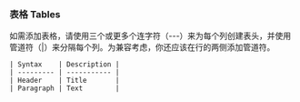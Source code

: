 ### 表格 Tables

如需添加表格，请使用三个或更多个连字符（---）来为每个列创建表头，并使用管道符（|）来分隔每个列。为兼容考虑，你还应该在行的两侧添加管道符。

```
| Syntax    | Description |
| --------- | ----------- |
| Header    | Title       |
| Paragraph | Text        |
```
